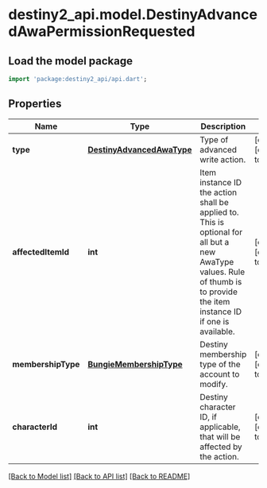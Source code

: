 # destiny2_api.model.DestinyAdvancedAwaPermissionRequested

## Load the model package
```dart
import 'package:destiny2_api/api.dart';
```

## Properties
Name | Type | Description | Notes
------------ | ------------- | ------------- | -------------
**type** | [**DestinyAdvancedAwaType**](DestinyAdvancedAwaType.md) | Type of advanced write action. | [optional] [default to null]
**affectedItemId** | **int** | Item instance ID the action shall be applied to. This is optional for all but a new AwaType values. Rule of thumb is to provide the item instance ID if one is available. | [optional] [default to null]
**membershipType** | [**BungieMembershipType**](BungieMembershipType.md) | Destiny membership type of the account to modify. | [optional] [default to null]
**characterId** | **int** | Destiny character ID, if applicable, that will be affected by the action. | [optional] [default to null]

[[Back to Model list]](../README.md#documentation-for-models) [[Back to API list]](../README.md#documentation-for-api-endpoints) [[Back to README]](../README.md)


